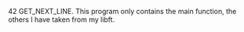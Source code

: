 42 GET_NEXT_LINE.
This program only contains the main function, the others I have taken from my libft.
